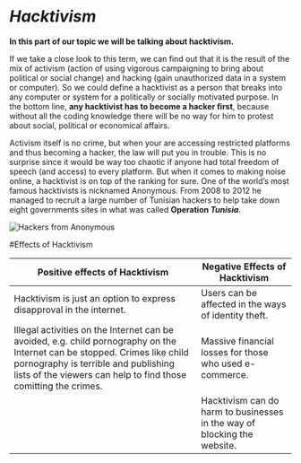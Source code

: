 # _Hacktivism_

**In this part of our topic we will be talking about hacktivism.**

If we take a close look to this term, we can find out that it is the result of the mix of activism (action of using vigorous campaigning to bring about political or social change) and hacking (gain unauthorized data in a system or computer). So we could define a hacktivist as a person that breaks into any computer or system for a politically or socially motivated purpose. In the bottom line, **any hacktivist has to become a hacker first**, because without all the coding knowledge there will be no way for him to protest about social, political or economical affairs. 

Activism itself is no crime, but when your are accessing restricted platforms and thus becoming a hacker, the law will put you in trouble. This is no surprise since it would be way too chaotic if anyone had total freedom of speech (and access) to every platform. But when it comes to making noise online, a hacktivist is on top of the ranking for sure. One of the world’s most famous hacktivists is nicknamed Anonymous. From 2008 to 2012 he managed to recruit a large number of Tunisian hackers to help take down eight governments sites in what was called **Operation _Tunisia_**.

![Hackers from Anonymous](https://betanews.com/wp-content/uploads/2014/05/Hacker.jpg)

#Effects of Hacktivism 

| Positive effects of Hacktivism | Negative Effects of Hacktivism | 
| -------------------------------| -------------------------------|
| Hacktivism is just an option to express disapproval in the internet. | Users can be affected in the ways of identity theft.| 
| Illegal activities on the Internet can be avoided, e.g. child pornography on the Internet can be stopped. Crimes like child pornography is terrible and publishing lists of the viewers can help to find those comitting the crimes. | Massive financial losses for those who used e-commerce.| 
|| Hacktivism can do harm to businesses in the way of blocking the website.|

